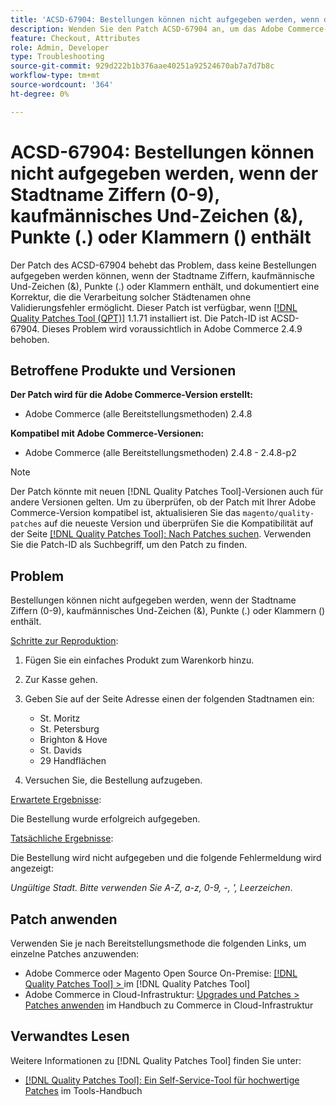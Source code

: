 ```yaml
---
title: 'ACSD-67904: Bestellungen können nicht aufgegeben werden, wenn der Stadtname Ziffern (0-9), kaufmännisches Und-Zeichen (&), Punkte (.) oder Klammern () enthält'
description: Wenden Sie den Patch ACSD-67904 an, um das Adobe Commerce-Problem zu beheben, bei dem der Checkout fehlschlägt, wenn Städtenamen Ziffern (0-9), kaufmännisches Und-Zeichen (&), Punkte (.) oder Klammern () enthalten.
feature: Checkout, Attributes
role: Admin, Developer
type: Troubleshooting
source-git-commit: 929d222b1b376aae40251a92524670ab7a7d7b8c
workflow-type: tm+mt
source-wordcount: '364'
ht-degree: 0%

---
```



# ACSD-67904: Bestellungen können nicht aufgegeben werden, wenn der Stadtname Ziffern (0-9), kaufmännisches Und-Zeichen (&amp;), Punkte (.) oder Klammern () enthält

Der Patch des ACSD-67904 behebt das Problem, dass keine Bestellungen aufgegeben werden können, wenn der Stadtname Ziffern, kaufmännische Und-Zeichen (&amp;), Punkte (.) oder Klammern enthält, und dokumentiert eine Korrektur, die die Verarbeitung solcher Städtenamen ohne Validierungsfehler ermöglicht. Dieser Patch ist verfügbar, wenn [[!DNL Quality Patches Tool (QPT)]](/help/tools/quality-patches-tool/quality-patches-tool-to-self-serve-quality-patches.md) 1.1.71 installiert ist. Die Patch-ID ist ACSD-67904. Dieses Problem wird voraussichtlich in Adobe Commerce 2.4.9 behoben.

## Betroffene Produkte und Versionen

**Der Patch wird für die Adobe Commerce-Version erstellt:**

* Adobe Commerce (alle Bereitstellungsmethoden) 2.4.8

**Kompatibel mit Adobe Commerce-Versionen:**

* Adobe Commerce (alle Bereitstellungsmethoden) 2.4.8 - 2.4.8-p2

>[!NOTE]
>
>Der Patch könnte mit neuen [!DNL Quality Patches Tool]-Versionen auch für andere Versionen gelten. Um zu überprüfen, ob der Patch mit Ihrer Adobe Commerce-Version kompatibel ist, aktualisieren Sie das `magento/quality-patches` auf die neueste Version und überprüfen Sie die Kompatibilität auf der Seite [[!DNL Quality Patches Tool]: Nach Patches suchen](https://experienceleague.adobe.com/tools/commerce-quality-patches/index.html). Verwenden Sie die Patch-ID als Suchbegriff, um den Patch zu finden.

## Problem

Bestellungen können nicht aufgegeben werden, wenn der Stadtname Ziffern (0-9), kaufmännisches Und-Zeichen (&amp;), Punkte (.) oder Klammern () enthält.

<u>Schritte zur Reproduktion</u>:

1. Fügen Sie ein einfaches Produkt zum Warenkorb hinzu.
1. Zur Kasse gehen.
1. Geben Sie auf der Seite Adresse einen der folgenden Stadtnamen ein:

   * St. Moritz
   * St. Petersburg
   * Brighton &amp; Hove
   * St. Davids
   * 29 Handflächen

1. Versuchen Sie, die Bestellung aufzugeben.


<u>Erwartete Ergebnisse</u>:

Die Bestellung wurde erfolgreich aufgegeben.

<u>Tatsächliche Ergebnisse</u>:

Die Bestellung wird nicht aufgegeben und die folgende Fehlermeldung wird angezeigt:

*Ungültige Stadt. Bitte verwenden Sie A-Z, a-z, 0-9, -, &#39;, Leerzeichen*.


## Patch anwenden

Verwenden Sie je nach Bereitstellungsmethode die folgenden Links, um einzelne Patches anzuwenden:

* Adobe Commerce oder Magento Open Source On-Premise: [[!DNL Quality Patches Tool] > ](/help/tools/quality-patches-tool/usage.md) im [!DNL Quality Patches Tool]
* Adobe Commerce in Cloud-Infrastruktur: [Upgrades und Patches > Patches anwenden](https://experienceleague.adobe.com/docs/commerce-cloud-service/user-guide/develop/upgrade/apply-patches.html) im Handbuch zu Commerce in Cloud-Infrastruktur

## Verwandtes Lesen

Weitere Informationen zu [!DNL Quality Patches Tool] finden Sie unter:

* [[!DNL Quality Patches Tool]: Ein Self-Service-Tool für hochwertige Patches](/help/tools/quality-patches-tool/quality-patches-tool-to-self-serve-quality-patches.md) im Tools-Handbuch
